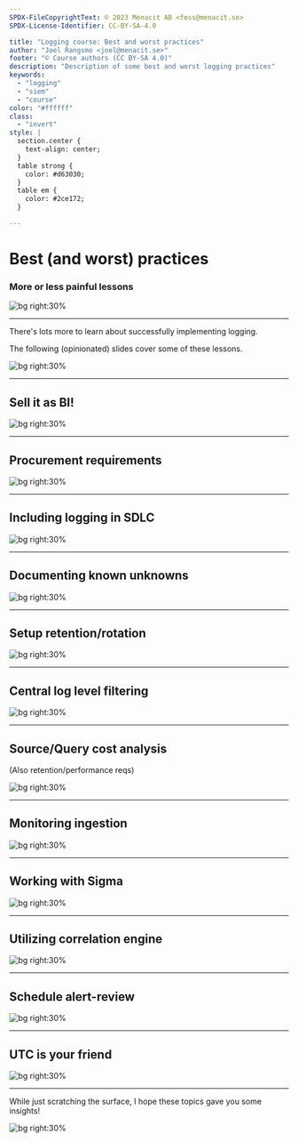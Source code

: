 ```yaml
---
SPDX-FileCopyrightText: © 2023 Menacit AB <foss@menacit.se>
SPDX-License-Identifier: CC-BY-SA-4.0

title: "Logging course: Best and worst practices"
author: "Joel Rangsmo <joel@menacit.se>"
footer: "© Course authors (CC BY-SA 4.0)"
description: "Description of some best and worst logging practices"
keywords:
  - "logging"
  - "siem"
  - "course"
color: "#ffffff"
class:
  - "invert"
style: |
  section.center {
    text-align: center;
  }
  table strong {
    color: #d63030;
  }
  table em {
    color: #2ce172;
  }

---
```

<!-- _footer: "%ATTRIBUTION_PREFIX% Greg Lloy (CC BY 2.0)" -->
# Best (and worst) practices
### More or less painful lessons

![bg right:30%](images/36-old_computer.jpg)

---
<!-- _footer: "%ATTRIBUTION_PREFIX% Greg Lloy (CC BY 2.0)" -->
There's lots more to learn about successfully implementing logging.  

The following (opinionated) slides cover some of these lessons. 

![bg right:30%](images/36-old_computer.jpg)

---
<!-- _footer: "%ATTRIBUTION_PREFIX% Chris Gunn, NASA (CC BY 2.0)" -->
## Sell it as BI!

![bg right:30%](images/36-james_webb.jpg)

---
<!-- _footer: "%ATTRIBUTION_PREFIX% Nicholas A. Tonelli (CC BY 2.0)" -->
## Procurement requirements

![bg right:30%](images/36-abandoned_apartment.jpg)

---
<!-- _footer: "%ATTRIBUTION_PREFIX% Nicholas A. Tonelli (CC BY 2.0)" -->
## Including logging in SDLC

![bg right:30%](images/36-rock_wall.jpg)

---
<!-- _footer: "%ATTRIBUTION_PREFIX% Steve Jurvetson (CC BY 2.0)" -->
## Documenting known unknowns

![bg right:30%](images/36-drones_face.jpg)

---
<!-- _footer: "%ATTRIBUTION_PREFIX% Nicholas A. Tonelli (CC BY 2.0)" -->
## Setup retention/rotation

![bg right:30%](images/36-abandoned_car.jpg)

---
<!-- _footer: "%ATTRIBUTION_PREFIX% Thierry Ehrmann (CC BY 2.0)" -->
## Central log level filtering

![bg right:30%](images/36-rusty_hut.jpg)

---
<!-- _footer: "%ATTRIBUTION_PREFIX% Marcin Wichary (CC BY 2.0)" -->
## Source/Query cost analysis
(Also retention/performance reqs)

![bg right:30%](images/36-valve.jpg)

---
<!-- _footer: "%ATTRIBUTION_PREFIX% Pelle Sten (CC BY 2.0)" -->
## Monitoring ingestion

![bg right:30%](images/36-abandoned_factory.jpg)

---
<!-- _footer: "%ATTRIBUTION_PREFIX% David Revoy  (CC BY 4.0)" -->
## Working with Sigma

![bg right:30%](images/36-mechanic.jpg)

---
<!-- _footer: "%ATTRIBUTION_PREFIX% Scott Schiller (CC BY 2.0)" -->
## Utilizing correlation engine

![bg right:30%](images/36-pcb.jpg)

---
<!-- _footer: "%ATTRIBUTION_PREFIX% Pedro Ribeiro Simões (CC BY 2.0)" -->
## Schedule alert-review

![bg right:30%](images/36-vr_woman.jpg)

---
<!-- _footer: "%ATTRIBUTION_PREFIX% Martin Fisch (CC BY 2.0)" -->
## UTC is your friend

![bg right:30%](images/36-albatross.jpg)

---
<!-- _footer: "%ATTRIBUTION_PREFIX% Stéphane Gallay (CC BY 2.0)" -->
While just scratching the surface,
I hope these topics gave you
some insights!

![bg right:30%](images/36-dice.jpg)
